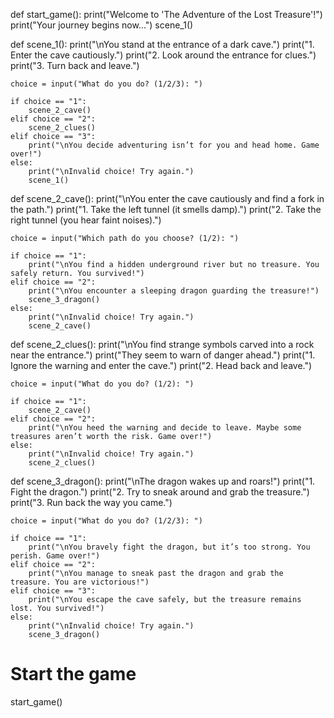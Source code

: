 def start_game():
    print("Welcome to 'The Adventure of the Lost Treasure'!")
    print("Your journey begins now...")
    scene_1()

def scene_1():
    print("\nYou stand at the entrance of a dark cave.")
    print("1. Enter the cave cautiously.")
    print("2. Look around the entrance for clues.")
    print("3. Turn back and leave.")
    
    choice = input("What do you do? (1/2/3): ")
    
    if choice == "1":
        scene_2_cave()
    elif choice == "2":
        scene_2_clues()
    elif choice == "3":
        print("\nYou decide adventuring isn’t for you and head home. Game over!")
    else:
        print("\nInvalid choice! Try again.")
        scene_1()

def scene_2_cave():
    print("\nYou enter the cave cautiously and find a fork in the path.")
    print("1. Take the left tunnel (it smells damp).")
    print("2. Take the right tunnel (you hear faint noises).")
    
    choice = input("Which path do you choose? (1/2): ")
    
    if choice == "1":
        print("\nYou find a hidden underground river but no treasure. You safely return. You survived!")
    elif choice == "2":
        print("\nYou encounter a sleeping dragon guarding the treasure!")
        scene_3_dragon()
    else:
        print("\nInvalid choice! Try again.")
        scene_2_cave()

def scene_2_clues():
    print("\nYou find strange symbols carved into a rock near the entrance.")
    print("They seem to warn of danger ahead.")
    print("1. Ignore the warning and enter the cave.")
    print("2. Head back and leave.")
    
    choice = input("What do you do? (1/2): ")
    
    if choice == "1":
        scene_2_cave()
    elif choice == "2":
        print("\nYou heed the warning and decide to leave. Maybe some treasures aren’t worth the risk. Game over!")
    else:
        print("\nInvalid choice! Try again.")
        scene_2_clues()

def scene_3_dragon():
    print("\nThe dragon wakes up and roars!")
    print("1. Fight the dragon.")
    print("2. Try to sneak around and grab the treasure.")
    print("3. Run back the way you came.")
    
    choice = input("What do you do? (1/2/3): ")
    
    if choice == "1":
        print("\nYou bravely fight the dragon, but it’s too strong. You perish. Game over!")
    elif choice == "2":
        print("\nYou manage to sneak past the dragon and grab the treasure. You are victorious!")
    elif choice == "3":
        print("\nYou escape the cave safely, but the treasure remains lost. You survived!")
    else:
        print("\nInvalid choice! Try again.")
        scene_3_dragon()

# Start the game
start_game()
